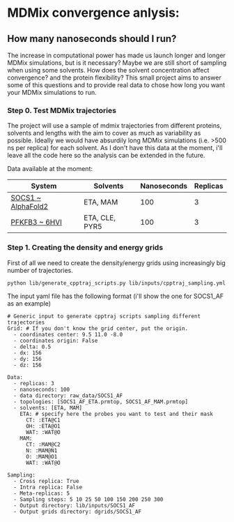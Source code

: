 # MDMix convergence anlysis:
## How many nanoseconds should I run?
The increase in computational power has made us launch longer and longer MDMix simulations, but is it necessary?
Maybe we are still short of sampling when using some solvents. How does the solvent concentration affect convergence? and the protein flexibility?
This small project aims to answer some of this questions and to provide real data to chose how long you want your MDMix simulations to run.


### Step 0. Test MDMix trajectories
The project will use a sample of mdmix trajectories from different proteins, solvents and lengths with the aim to cover as much as variability as possible.
Ideally we would have absurdily long MDMix simulations (i.e. >500 ns per replica) for each solvent. As I don't have this data at the moment, i'll leave all the code here so the analysis can be extended in the future.

Data available at the moment:

| System | Solvents | Nanoseconds | Replicas |
|--------|----------|-------------|----------|
| [SOCS1 ~ AlphaFold2](https://www.uniprot.org/uniprot/O15524) | ETA, MAM | 100 | 3 |
| [PFKFB3 ~ 6HVI](https://www.uniprot.org/uniprot/Q16875) | ETA, CLE, PYR5 | 100 | 3 |

### Step 1. Creating the density and energy grids
First of all we need to create the density/energy grids using increasingly big number of trajectories.

```{bash}
python lib/generate_cpptraj_scripts.py lib/inputs/cpptraj_sampling.yml
```

The input yaml file has the following format (i'll show the one for SOCS1_AF as an example)

```{yaml}
# Generic input to generate cpptraj scripts sampling different trajectories
Grid: # If you don't know the grid center, put the origin.
  - coordinates center: 9.5 11.0 -8.0
  - coordinates origin: False
  - delta: 0.5
  - dx: 156
  - dy: 156
  - dz: 156

Data:
  - replicas: 3
  - nanoseconds: 100
  - data directory: raw_data/SOCS1_AF
  - topologies: [SOCS1_AF_ETA.prmtop, SOCS1_AF_MAM.prmtop]
  - solvents: [ETA, MAM]
    ETA: # specify here the probes you want to test and their mask
      CT: :ETA@C1
      OH: :ETA@O1
      WAT: :WAT@O
    MAM:
      CT: :MAM@C2
      N: :MAM@N1
      O: :MAM@O1
      WAT: :WAT@O

Sampling:
  - Cross replica: True
  - Intra replica: False
  - Meta-replicas: 5
  - Sampling steps: 5 10 25 50 100 150 200 250 300
  - Output directory: lib/inputs/SOCS1_AF
  - Output grids directory: dgrids/SOCS1_AF
```
